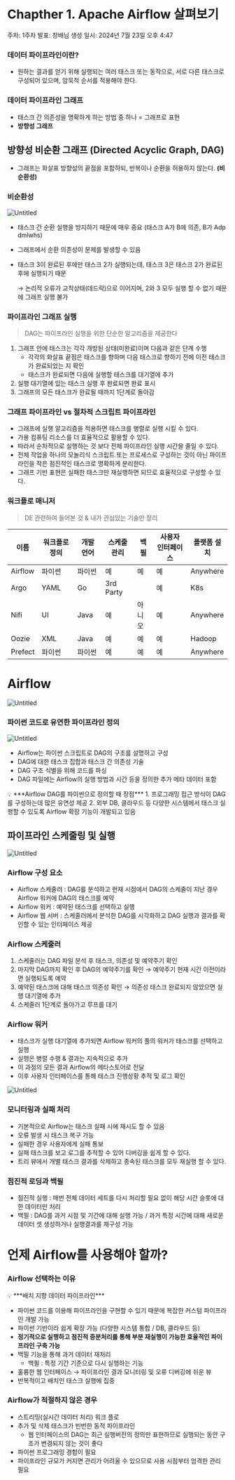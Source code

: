 # Chapther 1. Apache Airflow 살펴보기

주차: 1주차
발표: 창배님
생성 일시: 2024년 7월 23일 오후 4:47

### 데이터 파이프라인이란?

- 원하는 결과를 얻기 위해 실행되는 여러 태스크 또는 동작으로, 서로 다른 태스크로 구성되어 있으며, 암묵적 순서를 적용해야 한다.

### 데이터 파이프라인 그래프

- 태스크 간 의존성을 명확하게 하는 방법 중 하나 = 그래프로 표현
- **방향성 그래프**

## 방향성 비순환 그래프 (Directed Acyclic Graph, DAG)

- 그래프는 화살표 방향성의 끝점을 포함하되, 반복이나 순환을 허용하지 않는다. **(비순환성)**

### 비순환성

![Untitled](Chapther%201%20Apache%20Airflow%20%E1%84%89%E1%85%A1%E1%86%AF%E1%84%91%E1%85%A7%E1%84%87%E1%85%A9%E1%84%80%E1%85%B5%203aff64cc542e4678a8d5735081454b27/Untitled.png)

- 태스크 간 순환 실행을 방지하기 때문에 매우 중요 (태스크 A가 B에 의존, B가 Adp dmlwhs)
- 그래프에서 순환 의존성이 문제를 발생할 수 있음
- 태스크 3이 완료된 후에만 태스크 2가 실행되는데, 태스크 3은 태스크 2가 완료된 후에 실행되기 때문
    
    → 논리적 오류가 교착상태(데드락)으로 이어지며, 2와 3 모두 실행 할 수 없기 때문에 그래프 실행 불가
    

### 파이프라인 그래프 실행

> DAG는 파이프라인 실행을 위한 단순한 알고리즘을 제공한다
> 
1. 그래프 안에 태스크는 각각 개방된 상태(미완료)이며 다음과 같은 단계 수행
    - 각각의 화살표 끝점은 태스크를 향하며 다음 태스크로 향하기 전에 이전 태스크가 완료되었는 지 확인
    - 태스크가 완료되면 다음에 실행할 태스크를 대기열에 추가
2. 실행 대기열에 있는 태스크 실행 후 완료되면 완료 표시
3. 그래프의 모든 태스크가 완료될 때까지 1단계로 돌아감

### 그래프 파이프라인 vs 절차적 스크립트 파이프라인

- 그래프에 실행 알고리즘을 적용하면 태스크를 병렬로 실행 시킬 수 있다.
- 가용 컴퓨팅 리소스를 더 효율적으로 활용할 수 있다.
- 따라서 순차적으로 실행하는 것 보다 전체 파이프라인 실행 시간을 줄일 수 있다.
- 전체 작업을 하나의 모놀리식 스크립트 또는 프로세스로 구성하는 것이 아닌 파이프라인을 작은 점진적인 태스크로 명확하게 분리한다.
- 그래프 기반 표현은 실패한 태스크만 재실행하면 되므로 효율적으로 구성할 수 있다.

### 워크플로 매니저

> DE 관련하여 들어본 것 & 내가 관심있는 기술만 정리
> 

| 이름 | 워크플로 정의 | 개발 언어 | 스케줄 관리 | 백필 | 사용자 인터페이스 | 플랫폼 설치 |
| --- | --- | --- | --- | --- | --- | --- |
| Airflow | 파이썬 | 파이썬 | 예 | 예 | 예 | Anywhere |
| Argo | YAML | Go | 3rd Party |  | 예 | K8s |
| Nifi | UI | Java | 예 | 아니오 | 예 | Anywhere |
| Oozie | XML | Java | 예 | 예 | 예 | Hadoop |
| Prefect | 파이썬 | 파이썬 | 예 | 예 | 예 | Anywhere |

# Airflow

![Untitled](Chapther%201%20Apache%20Airflow%20%E1%84%89%E1%85%A1%E1%86%AF%E1%84%91%E1%85%A7%E1%84%87%E1%85%A9%E1%84%80%E1%85%B5%203aff64cc542e4678a8d5735081454b27/Untitled%201.png)

### 파이썬 코드로 유연한 파이프라인 정의

![Untitled](Chapther%201%20Apache%20Airflow%20%E1%84%89%E1%85%A1%E1%86%AF%E1%84%91%E1%85%A7%E1%84%87%E1%85%A9%E1%84%80%E1%85%B5%203aff64cc542e4678a8d5735081454b27/Untitled%202.png)

- Airflow는 파이썬 스크립트로 DAG의 구조를 설명하고 구성
- DAG에 대한 태스크 집합과 태스크 간 의존성 기술
- DAG 구조 식별을 위해 코드를 파싱
- DAG 파일에는 Airflow의 실행 방법과 시간 등을 정의한 추가 메타 데이터 포함

<aside>
💡 ***Airflow DAG를 파이썬으로 정의할 때 장점***
1. 프로그래밍 접근 방식이 DAG를 구성하는데 많은 유연성 제공
2. 외부 DB, 클라우드 등 다양한 시스템에서 태스크 실행할 수 있도록 Airflow 확장 기능이 개발되고 있음

</aside>

## 파이프라인 스케줄링 및 실행

![Untitled](Chapther%201%20Apache%20Airflow%20%E1%84%89%E1%85%A1%E1%86%AF%E1%84%91%E1%85%A7%E1%84%87%E1%85%A9%E1%84%80%E1%85%B5%203aff64cc542e4678a8d5735081454b27/Untitled%203.png)

### Airflow 구성 요소

- Airflow 스케줄러 : DAG를 분석하고 현재 시점에서 DAG의 스케줄이 지난 경우 Airflow 워커에 DAG의 태스크를 예약
- Airflow 워커 : 예약된 태스크를 선택하고 실행
- Airflow 웹 서버 : 스케줄러에서 분석한 DAG를 시각화하고 DAG 실행과 결과를 확인할 수 있는 인터페이스 제공

### Airflow 스케줄러

1. 스케줄러는 DAG 파일 분석 후 태스크, 의존성 및 예약주기 확인
2. 마지막 DAG까지 확인 후 DAG의 예약주기를 확인 → 예약주기 현재 시간 이전이라면 실행되도록 예약
3. 예약된 태스크에 대해 태스크 의존성 확인 → 의존성 태스크 완료되지 않았으면 실행 대기열에 추가
4. 스케줄러 1단계로 돌아가고 루프를 대기

### Airflow 워커

- 태스크가 실행 대기열에 추가되면 Airflow 워커의 풀의 워커가 태스크를 선택하고 실행
- 실행은 병렬 수행 & 결과는 지속적으로 추가
- 이 과정의 모든 결과 Airflow의 메타스토어로 전달
- 이후 사용자 인터페이스를 통해 태스크 진행상황 추적 및 로그 확인

![Untitled](Chapther%201%20Apache%20Airflow%20%E1%84%89%E1%85%A1%E1%86%AF%E1%84%91%E1%85%A7%E1%84%87%E1%85%A9%E1%84%80%E1%85%B5%203aff64cc542e4678a8d5735081454b27/Untitled%204.png)

### 모니터링과 실패 처리

- 기본적으로 Airflow는 태스크 실패 시에 재시도 할 수 있음
- 오류 발생 시 태스크 복구 가능
- 실패한 경우 사용자에게 실패 통보
- 실패 태스크를 보고 로그를 추적할 수 있어 디버깅을 쉽게 할 수 있다.
- 트리 뷰에서 개별 태스크 결과를 삭제하고 종속된 태스크를 모두 재실행 할 수 있다.

### 점진적 로딩과 백필

- 점진적 실행 : 매번 전체 데이터 세트를 다시 처리할 필요 없이 해당 시간 슬롯에 대한 데이터만 처리
- 백필 : DAG를 과거 시점 및 기간에 대해 실행 가능 / 과거 특정 시간에 대해 새로운 데이터 셋 생성하거나 실행결과를 재구성 가능

# 언제 Airflow를 사용해야 할까?

### Airflow 선택하는 이유

<aside>
💡 ***배치 지향 데이터 파이프라인***

</aside>

- 파이썬 코드를 이용해 파이프라인을 구현할 수 있기 때문에 복잡한 커스텀 파이프라인 개발 가능
- 파이썬 기반이라 쉽게 확장 가능 (다양한 시스템 통합 / DB, 클라우드 등)
- **정기적으로 실행하고 점진적 증분처리를 통해 부분 재실행이 가능한 효율적인 파이프라인 구축 가능**
- 백필 기능을 통해 과거 데이터 재처리
    - 백필 : 특정 기간 기준으로 다시 실행하는 기능
- 훌륭한 웹 인터페이스 → 파이프라인 결과 모니터링 및 오류 디버깅에 쉬운 뷰
- 반복적이고 배치인 태스크 실행에 집중

### Airflow가 적절하지 않은 경우

- 스트리밍(실시간 데이터 처리) 워크 플로
- 추가 및 삭제 태스크가 빈번한 동적 파이프라인
    - 웹 인터페이스의 DAG는 최근 실행버전의 정의만 표현하므로 실행되는 동안 구조가 변경되지 않는 것이 좋다
- 파이썬 프로그래밍 경험이 필요
- 파이프라인 규모가 커지면 관리가 어려울 수 있으므로 사용 시점부터 엄격한 관리 필요